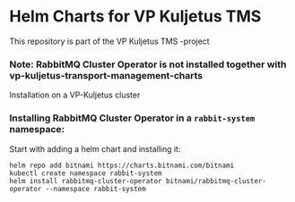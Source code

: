 # Helm Charts for VP Kuljetus TMS
This repository is part of the VP Kuljetus TMS -project

### Note: RabbitMQ Cluster Operator is not installed together with vp-kuljetus-transport-management-charts 

Installation on a VP-Kuljetus cluster

### Installing RabbitMQ Cluster Operator in a ```rabbit-system``` namespace:

Start with adding a helm chart and installing it:
```
helm repo add bitnami https://charts.bitnami.com/bitnami
kubectl create namespace rabbit-system
helm install rabbitmq-cluster-operator bitnami/rabbitmq-cluster-operator --namespace rabbit-system
```
